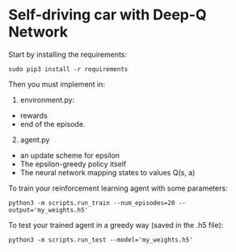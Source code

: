 # Self-driving car with Deep-Q Network

Start by installing the requirements:
```
sudo pip3 install -r requirements
```

Then you must implement in:

1. environment.py:
  - rewards
  - end of the episode.
2. agent.py
  - an update scheme for epsilon
  - The epsilon-greedy policy itself
  - The neural network mapping states to values Q(s, a)


To train your reinforcement learning agent with some parameters:
```
python3 -m scripts.run_train --num_episodes=20 --output='my_weights.h5'
```

To test your trained agent in a greedy way (saved in the .h5 file):
```
python3 -m scripts.run_test --model='my_weights.h5'
```
<!--stackedit_data:
eyJoaXN0b3J5IjpbMjA5MjM2NjI3Nl19
-->